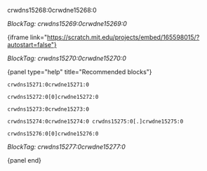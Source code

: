 crwdns15268:0crwdne15268:0

*BlockTag: crwdns15269:0crwdne15269:0*

{iframe link="https://scratch.mit.edu/projects/embed/165598015/?autostart=false"}

*BlockTag: crwdns15270:0crwdne15270:0*

{panel type="help" title="Recommended blocks"}

<pre><code class="scratch:split:random">crwdns15271:0crwdne15271:0
</code></pre>

<pre><code class="scratch:split:random">crwdns15272:0[0]crwdne15272:0
</code></pre>

<pre><code class="scratch:split:random">crwdns15273:0crwdne15273:0
</code></pre>

<pre><code class="scratch:split:random">crwdns15274:0crwdne15274:0 crwdns15275:0[.]crwdne15275:0
</code></pre>

<pre><code class="scratch:split:random">crwdns15276:0[0]crwdne15276:0
</code></pre>

*BlockTag: crwdns15277:0crwdne15277:0*

{panel end}